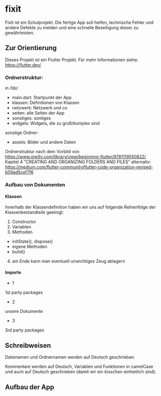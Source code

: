 # fixit

FixIt ist ein Schulprojekt. Die fertige App soll helfen, technische Fehler und andere Defekte zu melden und eine schnelle Beseitigung dieser zu gewährleisten.

## Zur Orientierung

Dieses Projekt ist ein Flutter Projekt. Für mehr Informationen siehe: https://flutter.dev/

### Ordnerstruktur:

in /lib/:
- main.dart: Startpunkt der App
- klassen: Definitionen von Klassen
- netzwerk: Netzwerk und co
- seiten: alle Seiten der App
- sonstiges: sontiges
- widgets: Widgets, die zu groß/komplex sind

sonstige Ordner:
- assets: Bilder und andere Daten

Ordnerstruktur nach dem Vorbild von https://www.oreilly.com/library/view/beginning-flutter/9781119550822/ Kapitel 4 "CREATING AND ORGANIZING FOLDERS AND FILES"
alternativ: https://medium.com/flutter-community/flutter-code-organization-revised-b09ad5cef7f6

### Aufbau von Dokumenten
#### Klassen
Innerhalb der Klassendefinition haben wir uns auf folgende Reihenfolge der Klassenbestandteile geeinigt:
1. Constructor
2. Variablen
3. Methoden
 - initState(), dispose()
 - eigene Methoden
 - build()
4. am Ende kann man eventuell unwichtiges Zeug ablagern

#### Importe
- 1

 1st party packages
- 2

 unsere Dokumente
- 3

 3rd party packages


## Schreibweisen

Dateinamen und Ordnernamen werden auf Deutsch geschrieben.

Kommentare werden auf Deutsch, Variablen und Funktionen in camelCase und auch auf Deutsch geschrieben (damit wir ein bisschen einheitlich sind).

## Aufbau der App




